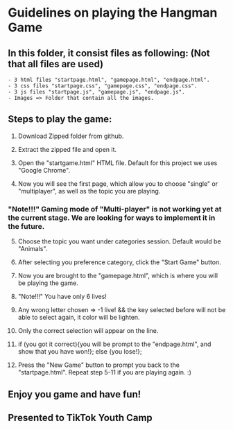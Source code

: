 # Guidelines on playing the Hangman Game

## In this folder, it consist files as following: (Not that all files are used)
    - 3 html files "startpage.html", "gamepage.html", "endpage.html".
    - 3 css files "startpage.css", "gamepage.css", "endpage.css".
    - 3 js files "startpage.js", "gamepage.js", "endpage.js".
    - Images => Folder that contain all the images.

## Steps to play the game:

1. Download Zipped folder from github.
2. Extract the zipped file and open it.
3. Open the "startgame.html" HTML file. Default for this project we uses "Google Chrome".

4. Now you will see the first page, which allow you to choose "single" or "multiplayer", as well as the topic you are playing.

### "Note!!!" Gaming mode of "Multi-player" is not working yet at the current stage. We are looking for ways to implement it in the future.

5. Choose the topic you want under categories session. Default would be "Animals".
6. After selecting you preference category, click the "Start Game" button.

7. Now you are brought to the "gamepage.html", which is where you will be playing the game.
8. "Note!!!" You have only 6 lives!
9. Any wrong letter chosen => -1 live! && the key selected before will not be able to select again, it color will be lighten.
10. Only the correct selection will appear on the line.
11. if (you got it correct){you will be prompt to the "endpage.html", and show that you have won!};
    else {you lose!};

12. Press the "New Game" button to prompt you back to the "startpage.html". Repeat step 5-11 if you are playing again. :)

## Enjoy you game and have fun!
## Presented to TikTok Youth Camp

